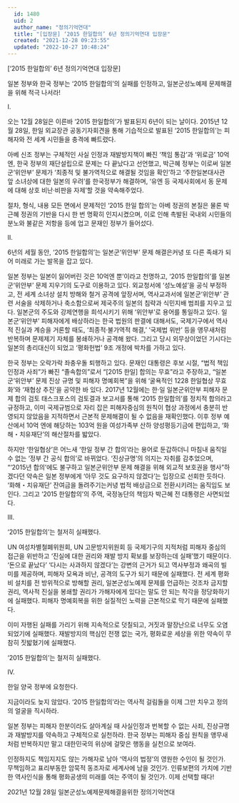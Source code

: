 ```yaml
---
  id: 1480
  uid: 2
  author_name: "정의기억연대"
  title: "[입장문] ‘2015 한일합의’ 6년 정의기억연대 입장문"
  created: "2021-12-28 09:23:55"
  updated: "2022-10-27 10:48:24"
---
```

\[‘2015 한일합의’ 6년 정의기억연대 입장문\]

일본 정부와 한국 정부는 ‘2015 한일합의’의 실패를 인정하고,
일본군성노예제 문제해결을 위해 적극 나서라!

I.

오는 12월 28일은 이른바 ‘2015 한일합의’가 발표된지 6년이 되는 날이다. 2015년 12월 28일, 한일 외교장관 공동기자회견을 통해 기습적으로 발표된 ‘2015 한일합의’는 피해자와 전 세계 시민들을 충격에 빠트렸다.

아베 신조 정부는 구체적인 사실 인정과 재발방지책이 빠진 ‘책임 통감’과 ‘위로금’ 10억 엔, 한국 정부의 재단설립으로 문제는 다 끝났다고 선언했고, 박근혜 정부는 이로써 일본군‘위안부’ 문제가 ‘최종적 및 불가역적으로 해결될 것임을 확인’하고 ‘주한일본대사관 앞 소녀상에 대한 일본의 우려’를 한국정부가 해결하며, ‘유엔 등 국제사회에서 동 문제에 대해 상호 비난·비판을 자제’할 것을 약속해주었다.

절차, 형식, 내용 모든 면에서 문제적인 ‘2015 한일 합의’는 아베 정권의 본질은 물론 박근혜 정권의 기반을 다시 한 번 명확히 인지시켰으며, 이로 인해 촉발된 국내외 시민들의 분노와 불같은 저항을 등에 업고 문재인 정부가 들어섰다.

II.

6년의 세월 동안, ‘2015 한일합의’는 일본군‘위안부’ 문제 해결은커녕 또 다른 족쇄가 되어 미래로 가는 발목을 잡고 있다.

일본 정부는 일본이 잃어버린 것은 10억엔 뿐’이라고 천명하고, ‘2015 한일합의’를 일본군‘위안부’ 문제 지우기의 도구로 이용하고 있다. 외교청서에 ‘성노예설’을 공식 부정하고, 전 세계 소녀상 설치 방해와 철거 공격에 앞장서며, 역사교과서에 일본군‘위안부’ 관련 서술을 삭제하거나 축소함으로써 제국주의 일본의 침략과 식민지배 범죄를 지우고 있다. 일본군의 주도와 강제연행을 희석시키기 위해 ‘위안부’로 용어를 통일하고 있다. 일본군‘위안부’ 피해자에게 배상하라는 한국 법원의 판결에 대해서도, 국제기구에서 역사적 진실과 계승을 거론할 때도, ‘최종적·불가역적 해결,’ ‘국제법 위반’ 등을 앵무새처럼 반복하며 문제제기 자체를 봉쇄하거나 공격해 왔다. 그리고 당시 외무상이었던 기시다는 일본의 총리대신이 되었고 ‘평화헌법’ 9조 개정에 박차를 가하고 있다.

한국 정부는 오락가락 좌충우돌 퇴행하고 있다. 문재인 대통령은 후보 시절, “법적 책임 인정과 사죄”가 빠진 “졸속합의”로서 “\[2015 한일\] 합의는 무효”라고 주장하고, “일본군‘위안부’ 문제 진상 규명 및 피해자 명예회복”을 위해 ‘굴욕적인 1228 한일협상 무효화’와 ‘재협상 추진’을 공약한 바 있다. 2017년 12월에는 한·일 일본군위안부 피해자 문제 합의 검토 태스크포스의 검토결과 보고서를 통해 ‘2015 한일합의’를 정치적 합의라고 규정하고, 이미 국제규범으로 자리 잡은 피해자중심의 원칙이 협상 과정에서 충분히 반영되지 않았음을 지적하면서 근본적 문제해결이 될 수 없음을 재확인했다. 이후 정부 예산에서 10억 엔에 해당하는 103억 원을 여성가족부 산하 양성평등기금에 편입하고, ‘화해・치유재단’의 해산절차를 밟았다.

하지만 ‘한일협상’은 어느새 ‘한일 정부 간 합의’라는 용어로 둔갑하더니 마침내 움직일 수 없는 ‘정부 간 공식 합의’로 바뀌었다. ‘진상규명’의 의지는 자취를 감추었으며, “‘2015년 합의’에도 불구하고 일본군위안부 문제 해결을 위해 외교적 보호권을 행사”하겠다던 약속은 일본 정부에게 ‘아무 것도 요구하지 않겠다’는 입장으로 선회한 듯하다. ‘화해・치유재단’ 잔여금을 돌려주기는커녕 법적 배상금으로 전환시키려는 움직임도 보인다. 그리고 ‘2015 한일합의’의 주역, 국정농단의 책임자 박근혜 전 대통령은 사면되었다.

III.

‘2015 한일합의’는 철저히 실패했다.

UN 여성차별철폐위원회, UN 고문방지위원회 등 국제기구의 지적처럼 피해자 중심의 접근을 위반하고 ‘진실에 대한 권리와 재발 방지 확보를 보장하는데 실패’했기 때문이다. ‘돈으로 끝났다’ ‘다시는 사과하지 않겠다’는 강변의 근거가 되고 역사부정과 왜곡의 빌미를 제공하며, 피해자 모욕과 비난, 공격의 도구가 되기 때문에 실패했다. 전 세계 평화비 설치를 전 방위적으로 방해할 권리, 일본군성노예제 문제를 언급하는 것조차 금지할 권리, 역사적 진실을 봉쇄할 권리가 가해자에게 있다는 말도 안 되는 착각을 정당화하기에 실패했다. 피해자 명예회복을 위한 실질적인 노력을 근본적으로 막기 때문에 실패했다.

이미 자행된 실패를 가리기 위해 지속적으로 덧칠되고, 거짓과 말장난으로 너무도 오염되었기에 실패했다. 재발방지의 핵심인 전쟁 없는 국가, 평화로운 세상을 위한 약속이 무참히 짓밟혔기에 실패했다.

‘2015 한일합의’는 철저히 실패했다.

IV.

한일 양국 정부에 요청한다.

지금이라도 늦지 않았다. ‘2015 한일합의’라는 역사적 걸림돌을 이제 그만 치우고 정의의 얼굴을 직시하라.

일본 정부는 피해자 한분이라도 살아계실 때 사실인정과 번복할 수 없는 사죄, 진상규명과 재발방지를 약속하고 구체적으로 실천하라. 한국 정부는 피해자 중심 원칙을 앵무새처럼 반복하지만 말고 대한민국의 위상에 걸맞은 행동을 실천으로 보여라.

인정하지도 책임지지도 않는 가해자로 남아 ‘역사의 법정’의 영원한 수인이 될 것인가. 무책임하고 표리부동한 암묵적 동조자로 세계사에 남을 것인가. 인류보편의 가치에 기반한 역사인식을 통해 평화공생의 미래를 여는 주역이 될 것인가. 이제 선택할 때다!

2021년 12월 28일
일본군성노예제문제해결을위한 정의기억연대